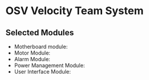 # OSV Velocity Team System  

## Selected Modules

- Motherboard module:
- Motor Module: 
- Alarm Module:
- Power Management Module:
- User Interface Module: